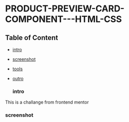 <!--@format-->
# PRODUCT-PREVIEW-CARD-COMPONENT---HTML-CSS
## Table of Content
- [intro](#intro)
- [screenshot](#screenshot)
- [tools](#tools)
- [outro](#outro)

  ### intro
This is a challange from frontend mentor

### screenshot
